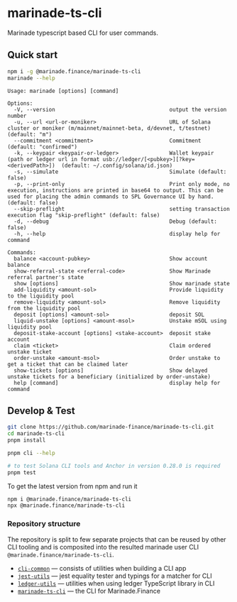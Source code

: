 # marinade-ts-cli

Marinade typescript based CLI for user commands.

## Quick start

```bash
npm i -g @marinade.finance/marinade-ts-cli
marinade --help
```

```
Usage: marinade [options] [command]

Options:
  -V, --version                                    output the version number
  -u, --url <url-or-moniker>                       URL of Solana cluster or moniker (m/mainnet/mainnet-beta, d/devnet, t/testnet) (default: "m")
  --commitment <commitment>                        Commitment (default: "confirmed")
  -k, --keypair <keypair-or-ledger>                Wallet keypair (path or ledger url in format usb://ledger/[<pubkey>][?key=<derivedPath>])  (default: ~/.config/solana/id.json)
  -s, --simulate                                   Simulate (default: false)
  -p, --print-only                                 Print only mode, no execution, instructions are printed in base64 to output. This can be used for placing the admin commands to SPL Governance UI by hand. (default: false)
  --skip-preflight                                 setting transaction execution flag "skip-preflight" (default: false)
  -d, --debug                                      Debug (default: false)
  -h, --help                                       display help for command

Commands:
  balance <account-pubkey>                         Show account balance
  show-referral-state <referral-code>              Show Marinade referral partner's state
  show [options]                                   Show marinade state
  add-liquidity <amount-sol>                       Provide liquidity to the liquidity pool
  remove-liquidity <amount-sol>                    Remove liquidity from the liquidity pool
  deposit [options] <amount-sol>                   deposit SOL
  liquid-unstake [options] <amount-msol>           Unstake mSOL using liquidity pool
  deposit-stake-account [options] <stake-account>  deposit stake account
  claim <ticket>                                   Claim ordered unstake ticket
  order-unstake <amount-msol>                      Order unstake to get a ticket that can be claimed later
  show-tickets [options]                           Show delayed unstake tickets for a beneficiary (initialized by order-unstake)
  help [command]                                   display help for command
```

## Develop & Test

```bash
git clone https://github.com/marinade-finance/marinade-ts-cli.git
cd marinade-ts-cli
pnpm install

pnpm cli --help

# to test Solana CLI tools and Anchor in version 0.28.0 is required
pnpm test
```

To get the latest version from npm and run it

```bash
npm i @marinade.finance/marinade-ts-cli
npx @marinade.finance/marinade-ts-cli
```

### Repository structure

The repository is split to few separate projects that can be reused
by other CLI tooling and is composited into the resulted marinade user CLI
`@marinade.finance/marinade-ts-cli`.

* [`cli-common`](./packages/cli-common/) — consists of utilities when building a CLI app
* [`jest-utils`](./packages/jest-utils/) — jest equality tester and typings for a matcher for CLI
* [`ledger-utils`](./packages/ledger-utils/) — utilities when using ledger TypeScript library in CLI
* [`marinade-ts-cli`](./packages/marinade-ts-cli/) — the CLI for Marinade.Finance